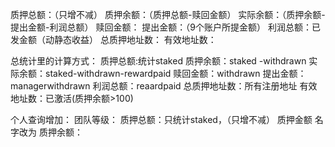 质押总额：（只增不减）
质押余额：（质押总额-赎回金额）
实际余额：（质押余额-提出金额-利润总额）
赎回金额：
提出金额：（9个账户所提金额）
利润总额：已发金额（动静态收益）
总质押地址数：
有效地址数：


总统计里的计算方式：
质押总额:统计staked
质押余额：staked -withdrawn
实际余额：staked-withdrawn-rewardpaid
赎回金额：withdrawn
提出金额：managerwithdrawn
利润总额：reaardpaid
总质押地址数：所有注册地址
有效地址数：已激活(质押余额>100)

个人查询增加：
团队等级：
质押总额：只统计staked，（只增不减）
质押金额 名字改为 质押余额：